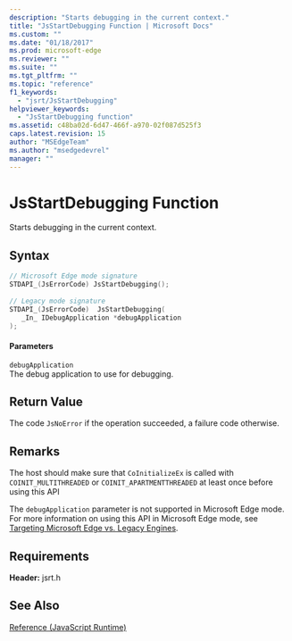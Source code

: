 ```yaml
---
description: "Starts debugging in the current context."
title: "JsStartDebugging Function | Microsoft Docs"
ms.custom: ""
ms.date: "01/18/2017"
ms.prod: microsoft-edge
ms.reviewer: ""
ms.suite: ""
ms.tgt_pltfrm: ""
ms.topic: "reference"
f1_keywords: 
  - "jsrt/JsStartDebugging"
helpviewer_keywords: 
  - "JsStartDebugging function"
ms.assetid: c48ba02d-6d47-466f-a970-02f087d525f3
caps.latest.revision: 15
author: "MSEdgeTeam"
ms.author: "msedgedevrel"
manager: ""
---
```

# JsStartDebugging Function
Starts debugging in the current context.  
  
## Syntax  
  
```cpp  
// Microsoft Edge mode signature  
STDAPI_(JsErrorCode) JsStartDebugging();  
  
// Legacy mode signature  
STDAPI_(JsErrorCode)  JsStartDebugging(  
   _In_ IDebugApplication *debugApplication  
);  
```  
  
#### Parameters  
 `debugApplication`  
 The debug application to use for debugging.  
  
## Return Value  
 The code `JsNoError` if the operation succeeded, a failure code otherwise.  
  
## Remarks  
 The host should make sure that `CoInitializeEx` is called with `COINIT_MULTITHREADED` or `COINIT_APARTMENTTHREADED` at least once before using this API  
  
 The `debugApplication` parameter is not supported in Microsoft Edge mode. For more information on using this API in Microsoft Edge mode, see [Targeting Microsoft Edge vs. Legacy Engines](../chakra-hosting/targeting-edge-vs-legacy-engines-in-jsrt-apis.md).  
  
## Requirements  
 **Header:** jsrt.h  
  
## See Also  
 [Reference (JavaScript Runtime)](../chakra-hosting/reference-javascript-runtime.md)